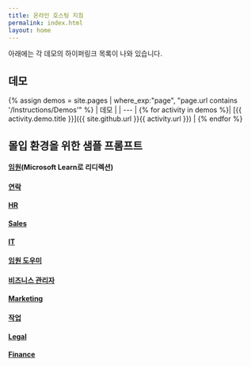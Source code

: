 ```yaml
---
title: 온라인 호스팅 지침
permalink: index.html
layout: home
---
```


아래에는 각 데모의 하이퍼링크 목록이 나와 있습니다.

## 데모

{% assign demos = site.pages | where_exp:"page", "page.url contains '/Instructions/Demos'" %}
| 데모 |
| --- |
{% for activity in demos  %}| [{{ activity.demo.title }}]({{ site.github.url }}{{ activity.url }}) |
{% endfor %}

## 몰입 환경을 위한 샘플 프롬프트

#### [임원](https://learn.microsoft.com/en-us/training/modules/envision-new-ideas-with-microsoft-365-copilot/)(Microsoft Learn로 리디렉션)

#### [연락](https://microsoftlearning.github.io/MS-4021-Copilot-Immersion-Experience/Instructions/Prompts/Communications-Prompts.html)

#### [HR](https://microsoftlearning.github.io/MS-4021-Copilot-Immersion-Experience/Instructions/Prompts/HR-Prompts.html)

#### [Sales](https://microsoftlearning.github.io/MS-4021-Copilot-Immersion-Experience/Instructions/Prompts/Sales-Prompts.html)

#### [IT](https://microsoftlearning.github.io/MS-4021-Copilot-Immersion-Experience/Instructions/Prompts/IT-Prompts.html)

#### [임원 도우미](https://microsoftlearning.github.io/MS-4021-Copilot-Immersion-Experience/Instructions/Prompts/EA-Prompts.html)

#### [비즈니스 관리자](https://microsoftlearning.github.io/MS-4021-Copilot-Immersion-Experience/Instructions/Prompts/Business-Manager-Prompts.html)

#### [Marketing](https://microsoftlearning.github.io/MS-4021-Copilot-Immersion-Experience/Instructions/Prompts/Marketing-Prompts.html)

#### [작업](https://microsoftlearning.github.io/MS-4021-Copilot-Immersion-Experience/Instructions/Prompts/Operations-Prompts.html)

#### [Legal](https://microsoftlearning.github.io/MS-4021-Copilot-Immersion-Experience/Instructions/Prompts/Legal-Prompts.html)
          

#### [Finance](https://microsoftlearning.github.io/MS-4021-Copilot-Immersion-Experience/Instructions/Prompts/Finance-Prompts.html)